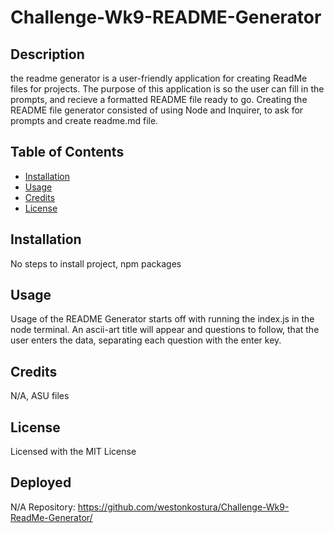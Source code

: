 # Challenge-Wk9-README-Generator

  ## Description
  the readme generator is a user-friendly application for creating ReadMe files for projects. The purpose of this application is so the user can fill in the prompts, and recieve a formatted README file ready to go. Creating the README file generator consisted of using Node and Inquirer, to ask for prompts and create readme.md file.

   ## Table of Contents
  - [Installation](#installation)
  - [Usage](#usage)
  - [Credits](#credits)
  - [License](#license)
  
  ## Installation
  No steps to install project, npm packages

  ## Usage
  Usage of the README Generator starts off with running the index.js in the node terminal. An ascii-art title will appear and questions to follow, that the user enters the data, separating each question with the enter key. 

  ## Credits
  N/A, ASU files

  ## License
  Licensed with the MIT License

  ## Deployed
  N/A
  Repository: https://github.com/westonkostura/Challenge-Wk9-ReadMe-Generator/

  
